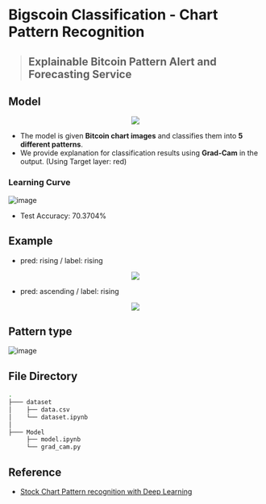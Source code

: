 # Bigscoin Classification - Chart Pattern Recognition
> ## Explainable Bitcoin Pattern Alert and Forecasting Service

## Model
<p align="center">
  <img src="https://user-images.githubusercontent.com/68328871/179261887-935ff2c9-2dd7-4ec6-959a-9358caa1585d.png" />
</p>

- The model is given **Bitcoin chart images** and classifies them into **5 different patterns**.
- We provide explanation for classification results using **Grad-Cam** in the output. (Using Target layer: red)

### Learning Curve
![image](https://user-images.githubusercontent.com/68328871/179258071-624f81c9-0a4c-4567-bffe-dce5d6848e92.png)
- Test Accuracy: 70.3704%


## Example
- pred: rising / label: rising
<p align="center">
  <img src="https://user-images.githubusercontent.com/68328871/179255907-67031e30-7459-47be-b6a7-3e183979f906.png" />
</p>

- pred: ascending / label: rising
<p align="center">
  <img src="https://user-images.githubusercontent.com/68328871/179256288-9d84f562-bd95-4a98-ab6a-d5097f1ebce0.png" />
</p>

## Pattern type

![image](https://user-images.githubusercontent.com/68328871/179253097-cfe214c6-f0d8-437a-912c-4e7f302afc87.png)

## File Directory  

```bash
.
├─── dataset
│    ├── data.csv
│    └── dataset.ipynb
│     
├─── Model
     ├── model.ipynb
     └── grad_cam.py
```

## Reference

- [Stock Chart Pattern recognition with Deep Learning](https://arxiv.org/abs/1808.00418)

